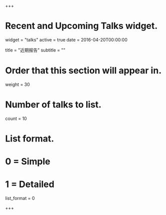 +++
# Recent and Upcoming Talks widget.
widget = "talks"
active = true
date = 2016-04-20T00:00:00

title = "近期报告"
subtitle = ""

# Order that this section will appear in.
weight = 30

# Number of talks to list.
count = 10

# List format.
#   0 = Simple
#   1 = Detailed
list_format = 0

+++

